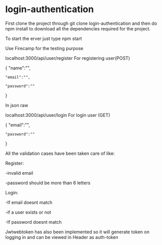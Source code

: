 # login-authentication

First clone the project through git clone login-authentication and then do npm install to download all the dependencies required for the project.

To start the erver just type npm start

Use Firecamp for the testing purpose

localhost:3000/api/user/register For registering user(POST)

{ 
        "name":"",
	
	"email":"",
	
	"password":""
}

In json raw


localhost:3000/api/user/login For login user (GET)

{
	"email":"",
	
	"password":""
}

All the validation cases have been taken care of like:

Register:

-invalid email

-password should be more than 6 letters

Login:

-If email doesnt match

-if a user exists or not

-If password doesnt match

Jwtwebtoken has also been implemented so it will generate token on logging in and can be viewed in Header as auth-token

